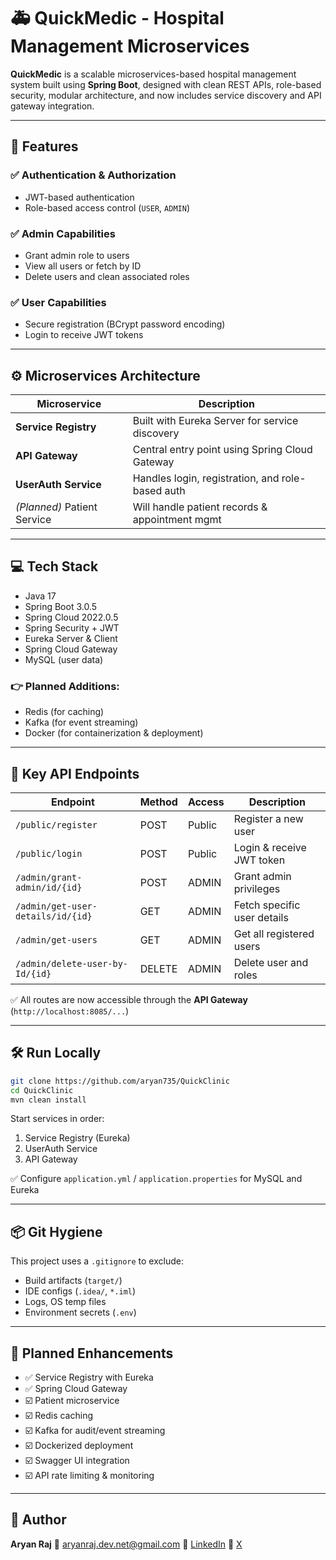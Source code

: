 
# 🚑 QuickMedic - Hospital Management Microservices

**QuickMedic** is a scalable microservices-based hospital management system built using **Spring Boot**, designed with clean REST APIs, role-based security, modular architecture, and now includes service discovery and API gateway integration.

---

## 🚀 Features

### ✅ Authentication & Authorization

* JWT-based authentication
* Role-based access control (`USER`, `ADMIN`)

### ✅ Admin Capabilities

* Grant admin role to users
* View all users or fetch by ID
* Delete users and clean associated roles

### ✅ User Capabilities

* Secure registration (BCrypt password encoding)
* Login to receive JWT tokens

---

## ⚙️ Microservices Architecture

| Microservice                | Description                                      |
| --------------------------- | ------------------------------------------------ |
| **Service Registry**        | Built with Eureka Server for service discovery   |
| **API Gateway**             | Central entry point using Spring Cloud Gateway   |
| **UserAuth Service**        | Handles login, registration, and role-based auth |
| *(Planned)* Patient Service | Will handle patient records & appointment mgmt   |

---

## 💻 Tech Stack

* Java 17
* Spring Boot 3.0.5
* Spring Cloud 2022.0.5
* Spring Security + JWT
* Eureka Server & Client
* Spring Cloud Gateway
* MySQL (user data)

### 👉 Planned Additions:

* Redis (for caching)
* Kafka (for event streaming)
* Docker (for containerization & deployment)

---

## 📂 Key API Endpoints

| Endpoint                          | Method | Access | Description                 |
| --------------------------------- | ------ | ------ | --------------------------- |
| `/public/register`                | POST   | Public | Register a new user         |
| `/public/login`                   | POST   | Public | Login & receive JWT token   |
| `/admin/grant-admin/id/{id}`      | POST   | ADMIN  | Grant admin privileges      |
| `/admin/get-user-details/id/{id}` | GET    | ADMIN  | Fetch specific user details |
| `/admin/get-users`                | GET    | ADMIN  | Get all registered users    |
| `/admin/delete-user-by-Id/{id}`   | DELETE | ADMIN  | Delete user and roles       |

✅ All routes are now accessible through the **API Gateway** (`http://localhost:8085/...`)

---

## 🛠 Run Locally

```bash
git clone https://github.com/aryan735/QuickClinic
cd QuickClinic
mvn clean install
```

Start services in order:

1. Service Registry (Eureka)
2. UserAuth Service
3. API Gateway

✅ Configure `application.yml` / `application.properties` for MySQL and Eureka

---

## 📦 Git Hygiene

This project uses a `.gitignore` to exclude:

* Build artifacts (`target/`)
* IDE configs (`.idea/`, `*.iml`)
* Logs, OS temp files
* Environment secrets (`.env`)

---

## 🔮 Planned Enhancements

* ✅ Service Registry with Eureka
* ✅ Spring Cloud Gateway
* ☑️ Patient microservice
* ☑️ Redis caching
* ☑️ Kafka for audit/event streaming
* ☑️ Dockerized deployment
* ☑️ Swagger UI integration
* ☑️ API rate limiting & monitoring

---

## 🙌 Author

**Aryan Raj**
📧 [aryanraj.dev.net@gmail.com](mailto:aryanraj.dev.net@gmail.com)
🔗 [LinkedIn](https://www.linkedin.com/in/aryan-raj-2b9598326/)
🔗 [X](https://x.com/aryann_dev)
